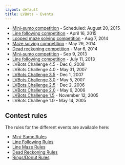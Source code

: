 ```yaml
---
layout: default
title: LVBots - Events
---
```


* [Mini-sumo competition](http://www.meetup.com/LVBots/events/223819543/) - Scheduled: August 20, 2015
* [Line following competition](https://www.pololu.com/blog/493/video-lvbots-april-2015-line-following-competition) - April 16, 2015
* [Looped maze solving competition](http://www.pololu.com/blog/395/video-lvbots-august-2014-looped-maze-solving-competition) - Aug 7, 2014
* [Maze solving competition](http://www.pololu.com/blog/362/video-lvbots-may-2014-maze-solving-competition) - May 29, 2014
* [Dead reckoning competition](http://www.pololu.com/blog/312/lvbots-march-2014-dead-reckoning-competition) - Mar 6, 2014
* [Mini-sumo competition](http://www.pololu.com/blog/224/highlights-from-the-lvbots-september-2013-mini-sumo-competition) - Sep 9, 2013
* [Line following competition](2013-07-11_line_following) - July 11, 2013
* LVBots Challenge 4.5 - Dec 6, 2008
* LVBots Challenge 4.0 - May 31, 2007
* <a href="lvbc3_5">LVBots Challenge 3.5</a> - Dec 1, 2007
* <a href="lvbc3_0">LVBots Challenge 3.0</a> - May 5, 2007
* <a href="lvbc2_5">LVBots Challenge 2.5</a> - Dec 2, 2006
* <a href="lvbc2_0">LVBots Challenge 2.0</a> - May 6, 2006
* <a href="lvbc1_5">LVBots Challenge 1.5</a> - November 12, 2005
* LVBots Challenge 1.0 - May 14, 2005

## Contest rules

The rules for the different events are available here:

* [Mini-Sumo Rules](sumo_rules.html)
* [Line Following Rules](line_following_rules.html)
* [Line Maze Rules](line_maze_rules.html)
* [Dead Reckoning Rules](dead_reckoning_rules.pdf)
* <a href="lvb_rings_1">Rings/Donut Rules</a>
